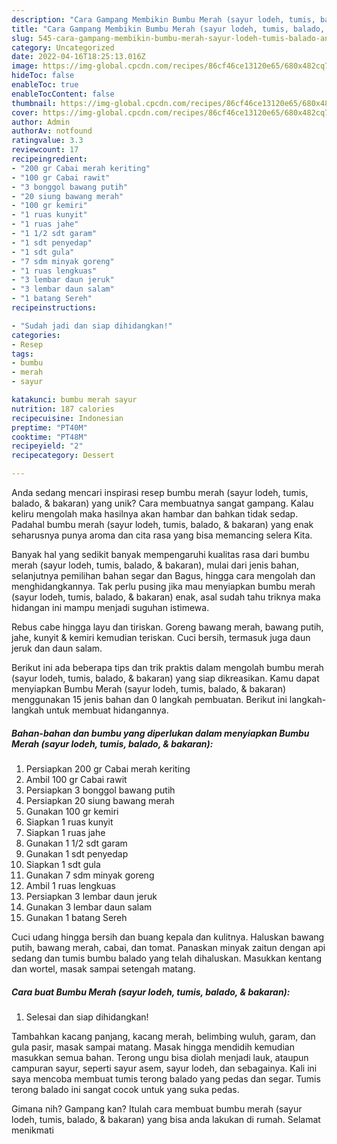 ```yaml
---
description: "Cara Gampang Membikin Bumbu Merah (sayur lodeh, tumis, balado, &amp;amp; bakaran) yang Lezat Sekali"
title: "Cara Gampang Membikin Bumbu Merah (sayur lodeh, tumis, balado, &amp;amp; bakaran) yang Lezat Sekali"
slug: 545-cara-gampang-membikin-bumbu-merah-sayur-lodeh-tumis-balado-and-amp-bakaran-yang-lezat-sekali
category: Uncategorized
date: 2022-04-16T18:25:13.016Z
image: https://img-global.cpcdn.com/recipes/86cf46ce13120e65/680x482cq70/bumbu-merah-sayur-lodeh-tumis-balado-bakaran-foto-resep-utama.jpg
hideToc: false
enableToc: true
enableTocContent: false
thumbnail: https://img-global.cpcdn.com/recipes/86cf46ce13120e65/680x482cq70/bumbu-merah-sayur-lodeh-tumis-balado-bakaran-foto-resep-utama.jpg
cover: https://img-global.cpcdn.com/recipes/86cf46ce13120e65/680x482cq70/bumbu-merah-sayur-lodeh-tumis-balado-bakaran-foto-resep-utama.jpg
author: Admin
authorAv: notfound
ratingvalue: 3.3
reviewcount: 17
recipeingredient:
- "200 gr Cabai merah keriting"
- "100 gr Cabai rawit"
- "3 bonggol bawang putih"
- "20 siung bawang merah"
- "100 gr kemiri"
- "1 ruas kunyit"
- "1 ruas jahe"
- "1 1/2 sdt garam"
- "1 sdt penyedap"
- "1 sdt gula"
- "7 sdm minyak goreng"
- "1 ruas lengkuas"
- "3 lembar daun jeruk"
- "3 lembar daun salam"
- "1 batang Sereh"
recipeinstructions:

- "Sudah jadi dan siap dihidangkan!"
categories:
- Resep
tags:
- bumbu
- merah
- sayur

katakunci: bumbu merah sayur 
nutrition: 187 calories
recipecuisine: Indonesian
preptime: "PT40M"
cooktime: "PT48M"
recipeyield: "2"
recipecategory: Dessert

---
```





Anda sedang mencari inspirasi resep bumbu merah (sayur lodeh, tumis, balado, &amp; bakaran) yang unik? Cara membuatnya sangat gampang. Kalau keliru mengolah maka hasilnya akan hambar dan bahkan tidak sedap. Padahal bumbu merah (sayur lodeh, tumis, balado, &amp; bakaran) yang enak seharusnya punya aroma dan cita rasa yang bisa memancing selera Kita.





Banyak hal yang sedikit banyak mempengaruhi kualitas rasa dari bumbu merah (sayur lodeh, tumis, balado, &amp; bakaran), mulai dari jenis bahan, selanjutnya pemilihan bahan segar dan Bagus, hingga cara mengolah dan menghidangkannya. Tak perlu pusing jika mau menyiapkan bumbu merah (sayur lodeh, tumis, balado, &amp; bakaran) enak,      asal sudah tahu triknya maka hidangan ini mampu menjadi suguhan istimewa.














Rebus cabe hingga layu dan tiriskan. Goreng bawang merah, bawang putih, jahe, kunyit &amp; kemiri kemudian teriskan. Cuci bersih, termasuk juga daun jeruk dan daun salam.






Berikut ini ada beberapa tips dan trik praktis dalam mengolah bumbu merah (sayur lodeh, tumis, balado, &amp; bakaran) yang siap dikreasikan. Kamu dapat menyiapkan Bumbu Merah (sayur lodeh, tumis, balado, &amp; bakaran) menggunakan 15 jenis bahan dan 0 langkah pembuatan. Berikut ini langkah-langkah untuk membuat hidangannya.

<!--inarticleads1-->

##### Bahan-bahan dan bumbu yang diperlukan dalam menyiapkan Bumbu Merah (sayur lodeh, tumis, balado, &amp; bakaran):

1. Persiapkan 200 gr Cabai merah keriting
1. Ambil 100 gr Cabai rawit
1. Persiapkan 3 bonggol bawang putih
1. Persiapkan 20 siung bawang merah
1. Gunakan 100 gr kemiri
1. Siapkan 1 ruas kunyit
1. Siapkan 1 ruas jahe
1. Gunakan 1 1/2 sdt garam
1. Gunakan 1 sdt penyedap
1. Siapkan 1 sdt gula
1. Gunakan 7 sdm minyak goreng
1. Ambil 1 ruas lengkuas
1. Persiapkan 3 lembar daun jeruk
1. Gunakan 3 lembar daun salam
1. Gunakan 1 batang Sereh


Cuci udang hingga bersih dan buang kepala dan kulitnya. Haluskan bawang putih, bawang merah, cabai, dan tomat. Panaskan minyak zaitun dengan api sedang dan tumis bumbu balado yang telah dihaluskan. Masukkan kentang dan wortel, masak sampai setengah matang. 

<!--inarticleads2-->

##### Cara buat Bumbu Merah (sayur lodeh, tumis, balado, &amp; bakaran):


1. Selesai dan siap dihidangkan!

Tambahkan kacang panjang, kacang merah, belimbing wuluh, garam, dan gula pasir, masak sampai matang. Masak hingga mendidih kemudian masukkan semua bahan. Terong ungu bisa diolah menjadi lauk, ataupun campuran sayur, seperti sayur asem, sayur lodeh, dan sebagainya. Kali ini saya mencoba membuat tumis terong balado yang pedas dan segar. Tumis terong balado ini sangat cocok untuk yang suka pedas. 

Gimana nih? Gampang kan? Itulah cara membuat bumbu merah (sayur lodeh, tumis, balado, &amp; bakaran) yang bisa anda lakukan di rumah. Selamat menikmati
